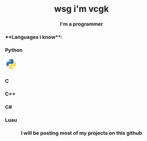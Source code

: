 <h1 align="center">wsg i'm vcgk</h1>
<h3 align="center">I'm a programmer</h3>

<h3 align="left">**Languages i know**:</h3>

<h3 align="left">Python</h3><a href="https://www.python.org" target="_blank" rel="noreferrer"> 
<img src="https://raw.githubusercontent.com/devicons/devicon/master/icons/python/python-original.svg" alt="python" width="40" height="40"/> </a> 
<h3 align="left">C</h3>
<h3 align="left">C++</h3>
<h3 align="left">C#</h3>
<h3 align="left">Luau</h3>


<h3 align="center">I will be posting most of my projects on this github</h3>
